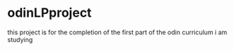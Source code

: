 # odinLPproject
this project is for the completion of the first part of the odin curriculum i am studying 
